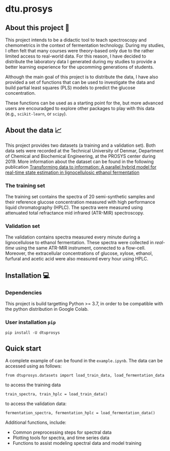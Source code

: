 # dtu.prosys

## About this project 🚀
This project intends to be a didactic tool to teach spectroscopy and chemometrics in the context of fermentation technology. During my studies, I often felt that many courses were theory-based only due to the rather limited access to real-world data. For this reason, I have decided to distribute the laboratory data I generated during my studies to provide a better learning experience for the upcomming generations of students. 

Although the main goal of this project is to distribute the data, I have also provided a set of functions that can be used to  investigate the data and build partial least squares (PLS) models to predict the glucose concentration.

These functions can be used as a starting point for the, but more advanced users are encouradged to explore other packages to play with this data (e.g., ```scikit-learn```, or ```scipy```). 

## About the data 📈
This project provides two datasets (a training and a validation set). Both data sets were recorded at the Technical University of Denmar, Department of Chemical and Biochemical Engineering, at the PROSYS center during 2019. More information about the dataset can be found in the following publication [Transforming data to information: A parallel hybrid model for real-time state estimation in lignocellulosic ethanol fermentation](https://onlinelibrary.wiley.com/doi/10.1002/bit.27586)

### The training set
The training set contains the spectra of 20 semi-synthetic samples and their reference glucose concentration measured with high performance liquid chromatography (HPLC). The spectra were measured using attenuated total refractance mid infrared (ATR-MIR) spectroscopy.

### Validation set
The validation contains spectra measured every minute during a lignocellulose to ethanol fermentation. These spectra were collected in _real-time_ using the same ATR-MIR instrument, connected to a flow-cell. Moreover, the extracellular concentrations of glucose, xylose, ethanol, furfural and acetic acid were also measured every hour using HPLC.  

## Installation 💻
### Dependencies
This project is build targetting Python >= 3.7, in order to be compatible with the python distribution in Google Colab.

### User installation ```pip```

```
pip install -U dtuprosys
```

## Quick start
A complete example of can be found in the ```example.ipynb```. The data can be accessed using as follows:

```
from dtuprosys.datasets import load_train_data, load_fermentation_data

```
to access the training data

```
train_spectra, train_hplc = load_train_data()
```
to access the validation data:
```
fermentation_spectra, fermentation_hplc = load_fermentation_data()
``` 

Additional functions, include:
- Common preprocessing steps for spectral data
- Plotting tools for spectra, and time series data
- Functions to assist modeling spectral data and model training


